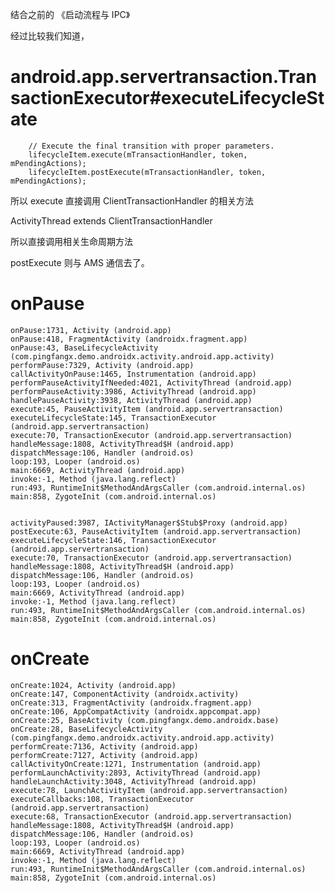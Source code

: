 结合之前的 《启动流程与 IPC》

经过比较我们知道，
# android.app.servertransaction.TransactionExecutor#executeLifecycleState

        // Execute the final transition with proper parameters.
        lifecycleItem.execute(mTransactionHandler, token, mPendingActions);
        lifecycleItem.postExecute(mTransactionHandler, token, mPendingActions);

所以 execute 直接调用 ClientTransactionHandler 的相关方法

ActivityThread extends ClientTransactionHandler

所以直接调用相关生命周期方法

postExecute 则与 AMS 通信去了。

# onPause
    onPause:1731, Activity (android.app)
    onPause:418, FragmentActivity (androidx.fragment.app)
    onPause:43, BaseLifecycleActivity (com.pingfangx.demo.androidx.activity.android.app.activity)
    performPause:7329, Activity (android.app)
    callActivityOnPause:1465, Instrumentation (android.app)
    performPauseActivityIfNeeded:4021, ActivityThread (android.app)
    performPauseActivity:3986, ActivityThread (android.app)
    handlePauseActivity:3938, ActivityThread (android.app)
    execute:45, PauseActivityItem (android.app.servertransaction)
    executeLifecycleState:145, TransactionExecutor (android.app.servertransaction)
    execute:70, TransactionExecutor (android.app.servertransaction)
    handleMessage:1808, ActivityThread$H (android.app)
    dispatchMessage:106, Handler (android.os)
    loop:193, Looper (android.os)
    main:6669, ActivityThread (android.app)
    invoke:-1, Method (java.lang.reflect)
    run:493, RuntimeInit$MethodAndArgsCaller (com.android.internal.os)
    main:858, ZygoteInit (com.android.internal.os)

    
    activityPaused:3987, IActivityManager$Stub$Proxy (android.app)
    postExecute:63, PauseActivityItem (android.app.servertransaction)
    executeLifecycleState:146, TransactionExecutor (android.app.servertransaction)
    execute:70, TransactionExecutor (android.app.servertransaction)
    handleMessage:1808, ActivityThread$H (android.app)
    dispatchMessage:106, Handler (android.os)
    loop:193, Looper (android.os)
    main:6669, ActivityThread (android.app)
    invoke:-1, Method (java.lang.reflect)
    run:493, RuntimeInit$MethodAndArgsCaller (com.android.internal.os)
    main:858, ZygoteInit (com.android.internal.os)
    
# onCreate

    onCreate:1024, Activity (android.app)
    onCreate:147, ComponentActivity (androidx.activity)
    onCreate:313, FragmentActivity (androidx.fragment.app)
    onCreate:106, AppCompatActivity (androidx.appcompat.app)
    onCreate:25, BaseActivity (com.pingfangx.demo.androidx.base)
    onCreate:28, BaseLifecycleActivity (com.pingfangx.demo.androidx.activity.android.app.activity)
    performCreate:7136, Activity (android.app)
    performCreate:7127, Activity (android.app)
    callActivityOnCreate:1271, Instrumentation (android.app)
    performLaunchActivity:2893, ActivityThread (android.app)
    handleLaunchActivity:3048, ActivityThread (android.app)
    execute:78, LaunchActivityItem (android.app.servertransaction)
    executeCallbacks:108, TransactionExecutor (android.app.servertransaction)
    execute:68, TransactionExecutor (android.app.servertransaction)
    handleMessage:1808, ActivityThread$H (android.app)
    dispatchMessage:106, Handler (android.os)
    loop:193, Looper (android.os)
    main:6669, ActivityThread (android.app)
    invoke:-1, Method (java.lang.reflect)
    run:493, RuntimeInit$MethodAndArgsCaller (com.android.internal.os)
    main:858, ZygoteInit (com.android.internal.os)